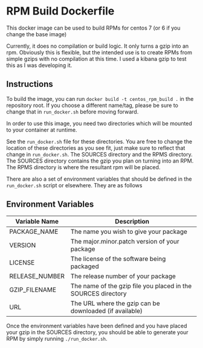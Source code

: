 # RPM Build Dockerfile

This docker image can be used to build RPMs for centos 7 (or 6 if you change the base image)

Currently, it does no compilation or build logic. It only turns a gzip into an rpm. Obviously this is flexible, but the intended use is to create RPMs from simple gzips with no compilation at this time. I used a kibana gzip to test this as I was developing it.

## Instructions

To build the image, you can run `docker build -t centos_rpm_build .` in the repository root. If you choose a different name/tag, please be sure to change that in `run_docker.sh` before moving forward.

In order to use this image, you need two directories which will be mounted to your container at runtime. 

See the `run_docker.sh` file for these directories. You are free to change the location of these directories as you see fit, just make sure to reflect that change in `run_docker.sh`. The SOURCES directory and the RPMS directory. The SOURCES directory contains the gzip you plan on turning into an RPM. The RPMS directory is where the resultant rpm will be placed. 

There are also a set of environment variables that should be defined in the `run_docker.sh` script or elsewhere. They are as follows

## Environment Variables
Variable Name | Description
------------ | -------------
PACKAGE_NAME | The name you wish to give your package
VERSION | The major.minor.patch version of your package
LICENSE | The license of the software being packaged
RELEASE_NUMBER | The release number of your package
GZIP_FILENAME | The name of the gzip file you placed in the SOURCES directory
URL | The URL where the gzip can be downloaded (if available)

Once the environment variables have been defined and you have placed your gzip in the SOURCES directory, you should be able to generate your RPM by simply running `./run_docker.sh`. 
